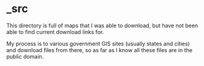 # _src

This directory is full of maps that I was able to download,
but have not been able to find current download links for.

My process is to various government GIS sites (usually states
and cities) and download files from there, so as far as I know
all these files are in the public domain.

